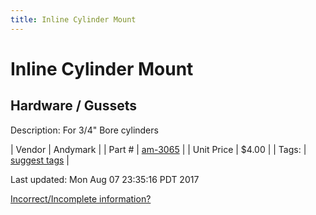```yaml
---
title: Inline Cylinder Mount
---
```


# Inline Cylinder Mount
## Hardware / Gussets
Description: 	For 3/4" Bore cylinders 

| Vendor | Andymark | 
| Part # | [am-3065](http://www.andymark.com/product-p/am-3065.htm) | 
| Unit Price | $4.00 | 
| Tags: | [suggest tags](https://docs.google.com/forms/d/e/1FAIpQLSeWyY8v3RgOty-MyWmh9U0iivNYN_molChYyS-0U-o-kOAv_g/viewform) | 

Last updated: Mon Aug 07 23:35:16 PDT 2017

 [Incorrect/Incomplete information?](https://docs.google.com/forms/d/e/1FAIpQLSeWyY8v3RgOty-MyWmh9U0iivNYN_molChYyS-0U-o-kOAv_g/viewform)